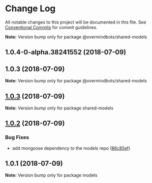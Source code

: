 # Change Log

All notable changes to this project will be documented in this file.
See [Conventional Commits](https://conventionalcommits.org) for commit guidelines.

**Note:** Version bump only for package @overmindbots/shared-models

<a name="1.0.4-0-alpha.38241552"></a>
## 1.0.4-0-alpha.38241552 (2018-07-09)



<a name="1.0.3"></a>
## 1.0.3 (2018-07-09)




**Note:** Version bump only for package @overmindbots/shared-models

<a name="1.0.3"></a>
## [1.0.3](https://github.com/bot-alchemy/monorepo-test/compare/v1.0.2...v1.0.3) (2018-07-09)




**Note:** Version bump only for package shared-models

<a name="1.0.2"></a>
## [1.0.2](https://github.com/bot-alchemy/monorepo-test/compare/v1.0.1...v1.0.2) (2018-07-09)


### Bug Fixes

* add mongoose dependency to the models repo ([86c85ef](https://github.com/bot-alchemy/monorepo-test/commit/86c85ef))




<a name="1.0.1"></a>
## 1.0.1 (2018-07-09)




**Note:** Version bump only for package models
